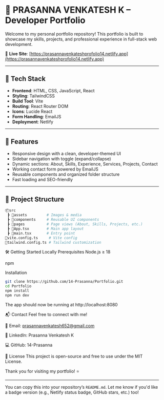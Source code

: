 # 💼 PRASANNA VENKATESH K – Developer Portfolio

Welcome to my personal portfolio repository! This portfolio is built to showcase my skills, projects, and professional experience in full-stack web development.

🔗 **Live Site**: [https://prasannavenkateshprofolio14.netlify.app](https://prasannavenkateshprofolio14.netlify.app)

---

## 🧠 Tech Stack

- **Frontend**: HTML, CSS, JavaScript, React
- **Styling**: TailwindCSS
- **Build Tool**: Vite
- **Routing**: React Router DOM
- **Icons**: Lucide React
- **Form Handling**: EmailJS
- **Deployment**: Netlify

---

## 🚀 Features

- Responsive design with a clean, developer-themed UI
- Sidebar navigation with toggle (expand/collapse)
- Dynamic sections: About, Skills, Experience, Services, Projects, Contact
- Working contact form powered by EmailJS
- Reusable components and organized folder structure
- Fast loading and SEO-friendly

---

## 📁 Project Structure

```bash
📦src
 ┣ 📂assets         # Images & media
 ┣ 📂components     # Reusable UI components
 ┣ 📂pages          # Page views (About, Skills, Projects, etc.)
 ┣ 📜App.tsx        # Main app layout
 ┣ 📜main.tsx       # Entry point
📜vite.config.ts     # Vite config
📜tailwind.config.ts # Tailwind customization
```

🛠️ Getting Started Locally
Prerequisites
Node.js ≥ 18

npm

Installation
```bash 
git clone https://github.com/14-Prasanna/Portfolio.git
cd Portfolio
npm install
npm run dev
```
The app should now be running at http://localhost:8080

📬 Contact
Feel free to connect with me!

📧 Email: prasannavenkatesh652@gmail.com

💼 LinkedIn: Prasanna Venkatesh K

💻 GitHub: 14-Prasanna


📌 License
This project is open-source and free to use under the MIT License.

Thank you for visiting my portfolio! ⭐️


---

You can copy this into your repository’s `README.md`. Let me know if you'd like a badge version (e.g., Netlify status badge, GitHub stars, etc.) too!

```

